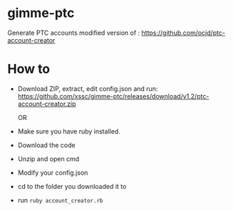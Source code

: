 # gimme-ptc
Generate PTC accounts
modified version of : https://github.com/ocjd/ptc-account-creator

# How to
* Download ZIP, extract, edit config.json and run: https://github.com/xssc/gimme-ptc/releases/download/v1.2/ptc-account-creator.zip

  OR

* Make sure you have ruby installed.
* Download the code
* Unzip and open cmd
* Modify your config.json
* cd to the folder you downloaded it to
* run `ruby account_creator.rb`
